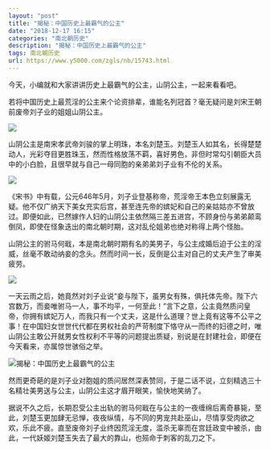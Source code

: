 ```yaml
---
layout: "post"
title: "揭秘：中国历史上最霸气的公主"
date: "2018-12-17 16:15"
categories: "南北朝历史"
description: "揭秘：中国历史上最霸气的公主"
tags: 南北朝历史
url: https://www.y5000.com/zgls/nb/15743.html
---
```






今天，小编就和大家讲讲历史上最霸气的公主，山阴公主，一起来看看吧。

若将中国历史上最荒淫的公主来个论资排辈，谁能名列冠首？毫无疑问是刘宋王朝前废帝刘子业的姐姐山阴公主。

![](https://img.y5000.com/uploads/allimg/170302/135204AL-0.jpg)

山阴公主是南宋孝武帝刘骏的掌上明珠，本名刘楚玉。刘楚玉人如其名，长得楚楚动人，光彩夺目更胜珠玉，然而性格放荡不羁，喜好男色，非但时常勾引朝臣大员中的小白脸，且很早就与自己一母同胞的亲弟弟刘子业有不伦的关系。

![](https://img.y5000.com/uploads/allimg/170302/135204GV-1.jpg)

《宋书》中有载，公元646年5月，刘子业登基称帝，荒淫帝王本色立刻展露无疑。他不仅广纳天下美女充实后宫，甚至连先帝的嫔妃和自己的亲姑姑亦不曾放过。即便如此，已然嫁作人妇的山阴公主依然隔三差五进宫，不顾身份与弟弟颠鸾倒凤，即使在怪象迭出的南北朝时期，这对乱伦姐弟也绝对称得上两个怪胎。

山阴公主的驸马何戢，本是南北朝时期有名的美男子，与公主成婚后迫于公主的淫威，丝毫不敢动纳妾的念头。然而时间一长，反倒是公主对自己的丈夫产生了审美疲劳。

![](https://img.y5000.com/uploads/allimg/170302/1352044G2-2.jpg)

一天云雨之后，她竟然对刘子业说“妾与陛下，虽男女有殊，俱托体先帝。陛下六宫数万，而妾唯驸马一人，事不均平，一何至此！”言下之意，公主竟然质问皇帝，你拥有嫔妃万人，而我只有一个丈夫，这是什么道理？世上竟有这等不公平之事！在中国妇女世世代代都在男权社会的严苛制度下恪守从一而终的妇德之时，唯山阴公主敢公开就男女性权利不平等的问题提出质疑，别说是在封建社会，即便在今天看来，亦属惊世骇俗之举。

![揭秘：中国历史上最霸气的公主](/uploads/allimg/170302/6-1F302134FI42.JPG)

然而更奇葩的是刘子业对胞姐的质问居然深表赞同，于是二话不说，立刻精选三十名精壮美男送与公主，山阴公主这才眉开眼笑，愉快地笑纳了。

据说不久之后，长期忍受公主出轨的驸马何戢在与公主的一夜缠绵后离奇暴毙，至此，刘楚玉更加肆无忌惮，夜夜纵情，与不同的男宠共赴巫山，尽情享受肉欲之欢，乐此不疲。直至废帝刘子业终因荒淫无度，滥杀无辜而在宫廷政变中被杀，由此，一代妖姬刘楚玉失去了最大的靠山，也殒命于刺客的乱刀之下。
